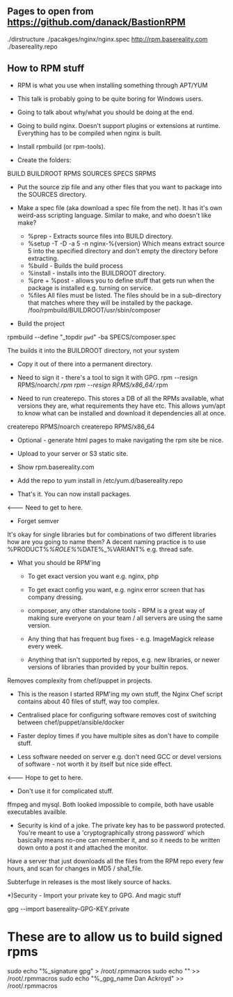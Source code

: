 ## Pages to open from https://github.com/danack/BastionRPM


./dirstructure
./pacakges/nginx/nginx.spec
http://rpm.basereality.com
./basereality.repo

## How to RPM stuff

* RPM is what you use when installing something through APT/YUM

* This talk is probably going to be quite boring for Windows users.

* Going to talk about why/what you should be doing at the end.

* Going to build nginx. Doesn't support plugins or extensions at runtime. Everything has to be compiled when nginx is built.

* Install rpmbuild (or rpm-tools).  

* Create the folders:

BUILD
BUILDROOT
RPMS
SOURCES
SPECS
SRPMS

* Put the source zip file and any other files that you want to package into the SOURCES directory.

* Make a spec file (aka download a spec file from the net). It has it's own weird-ass scripting language. Similar to make, and who doesn't like make?

  * %prep  - Extracts source files into BUILD directory. 
  * %setup -T -D -a 5 -n nginx-%{version}   Which means extract source 5 into the specified directory and don't empty the directory before extracting.
  * %build - Builds the build process
  * %install -  installs into the BUILDROOT directory.
  * %pre + %post - allows you to define stuff that gets run 
    when the package is installed e.g. turning on service.
  * %files  All files must be listed.
    The files should be in a sub-directory that 
    matches where they will be installed by the package.
    /foo/rpmbuild/BUILDROOT/usr/sbin/composer 

* Build the project

rpmbuild --define "_topdir `pwd`" -ba SPECS/composer.spec

The builds it into the BUILDROOT directory, not your system


* Copy it out of there into a permanent directory.

* Need to sign it - there's a tool to sign it with GPG.
rpm --resign RPMS/noarch/*.rpm
rpm --resign RPMS/x86_64/*.rpm

* Need to run createrepo. This stores a DB of all the RPMs available, what versions they are, what requirements they have etc. This allows yum/apt to know what can be installed and download it dependencies all at once.

createrepo RPMS/noarch
createrepo RPMS/x86_64

* Optional - generate html pages to make navigating the rpm site be nice.

* Upload to your server or S3 static site.

* Show rpm.basereality.com

* Add the repo to yum install in /etc/yum.d/basereality.repo

* That's it. You can now install packages.

<--- Need to get to here.

* Forget semver

It's okay for single libraries but for combinations of two different libraries how are you going to name them?
A decent naming practice is to use %PRODUCT%_%ROLE%_%DATE%_%VARIANT% e.g. thread safe.

* What you should be RPM'ing

  * To get exact version you want e.g. nginx, php
  
  * To get exact config you want, e.g. nginx error screen that has company dressing.

  * composer, any other standalone tools - RPM is a great way of making sure everyone on your team / all servers are using the same version.

  * Any thing that has frequent bug fixes - e.g. ImageMagick release every week.

  * Anything that isn't supported by repos, e.g. new libraries, or newer versions of libraries than provided by your builtin repos.


Removes complexity from chef/puppet in projects. 

* This is the reason I started RPM'ing my own stuff, the Nginx Chef script contains about 40 files of stuff, way too complex.
* Centralised place for configuring software removes cost of switching between chef/puppet/ansible/docker
* Faster deploy times if you have multiple sites as don't have to compile stuff.

* Less software needed on server e.g. don't need GCC or devel versions of software - not worth it by itself but nice side effect.

<--- Hope to get to here.


* Don't use it for complicated stuff.

ffmpeg and mysql. Both looked impossible to compile, both have usable executables availble.


* Security is kind of a joke. 
The private key has to be password protected. You're meant to use a 'cryptographically strong password' which basically means no-one can remember it, and so it needs to be written down onto a post it and attached the monitor.

Have a server that just downloads all the files from the RPM repo every few hours, and scan for changes in MD5 / sha1_file.

Subterfuge in releases is the most likely source of hacks.

*)Security - Import your private key to GPG. And magic stuff

gpg --import basereality-GPG-KEY.private

# These are to allow us to build signed rpms
sudo echo "%_signature gpg" > /root/.rpmmacros
sudo echo "" >> /root/.rpmmacros
sudo echo "%_gpg_name Dan Ackroyd" >> /root/.rpmmacros


